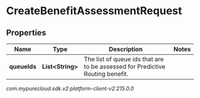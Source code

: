 # CreateBenefitAssessmentRequest


## Properties

| Name | Type | Description | Notes |
| ------------ | ------------- | ------------- | ------------- |
| **queueIds** | **List&lt;String&gt;** | The list of queue ids that are to be assessed for Predictive Routing benefit. |  |




_com.mypurecloud.sdk.v2:platform-client-v2:215.0.0_
